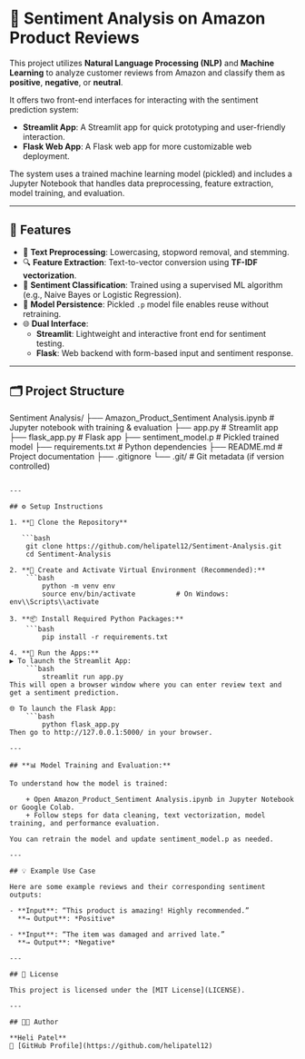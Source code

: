 # 📝 Sentiment Analysis on Amazon Product Reviews

This project utilizes **Natural Language Processing (NLP)** and **Machine Learning** to analyze customer reviews from Amazon and classify them as **positive**, **negative**, or **neutral**.

It offers two front-end interfaces for interacting with the sentiment prediction system:

- **Streamlit App**: A Streamlit app for quick prototyping and user-friendly interaction.
- **Flask Web App**: A Flask web app for more customizable web deployment.

The system uses a trained machine learning model (pickled) and includes a Jupyter Notebook that handles data preprocessing, feature extraction, model training, and evaluation.


---

## 🚀 Features

- 🧹 **Text Preprocessing**: Lowercasing, stopword removal, and stemming.  
- 🔍 **Feature Extraction**: Text-to-vector conversion using **TF-IDF vectorization**.  
- 🤖 **Sentiment Classification**: Trained using a supervised ML algorithm (e.g., Naive Bayes or Logistic Regression).  
- 🧠 **Model Persistence**: Pickled `.p` model file enables reuse without retraining.  
- 🌐 **Dual Interface**:  
  - **Streamlit**: Lightweight and interactive front end for sentiment testing. 
  - **Flask**: Web backend with form-based input and sentiment response.

---

## 🗂️ Project Structure
Sentiment Analysis/
├── Amazon_Product_Sentiment Analysis.ipynb   # Jupyter notebook with training & evaluation
├── app.py                                    # Streamlit app
├── flask_app.py                              # Flask app
├── sentiment_model.p                         # Pickled trained model
├── requirements.txt                          # Python dependencies
├── README.md                                 # Project documentation
├── .gitignore
└── .git/                                     # Git metadata (if version controlled)
```

---

## ⚙️ Setup Instructions

1. **🔄 Clone the Repository**

   ```bash
    git clone https://github.com/helipatel12/Sentiment-Analysis.git
    cd Sentiment-Analysis

2. **🧪 Create and Activate Virtual Environment (Recommended):**
    ```bash
        python -m venv env
        source env/bin/activate          # On Windows: env\\Scripts\\activate

3. **📦 Install Required Python Packages:**
    ```bash
        pip install -r requirements.txt

4. **🚀 Run the Apps:**
▶️ To launch the Streamlit App:
    ```bash
        streamlit run app.py
This will open a browser window where you can enter review text and get a sentiment prediction.

🌐 To launch the Flask App:
    ```bash
        python flask_app.py
Then go to http://127.0.0.1:5000/ in your browser.

---

## **📊 Model Training and Evaluation:**

To understand how the model is trained:

    + Open Amazon_Product_Sentiment Analysis.ipynb in Jupyter Notebook or Google Colab.
    + Follow steps for data cleaning, text vectorization, model training, and performance evaluation. 

You can retrain the model and update sentiment_model.p as needed.

---

## 💡 Example Use Case

Here are some example reviews and their corresponding sentiment outputs:

- **Input**: “This product is amazing! Highly recommended.”  
  **→ Output**: *Positive*

- **Input**: “The item was damaged and arrived late.”  
  **→ Output**: *Negative*

---

## 📄 License

This project is licensed under the [MIT License](LICENSE).

---

## 👩‍💻 Author

**Heli Patel**  
🔗 [GitHub Profile](https://github.com/helipatel12)